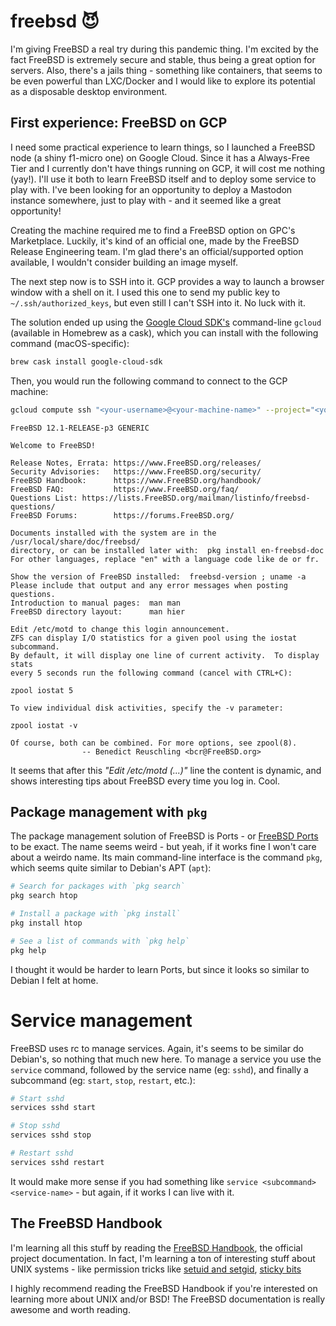 # freebsd 😈

I'm giving FreeBSD a real try during this pandemic thing. I'm excited by the fact FreeBSD is extremely secure and stable, thus being a great option for servers. Also, there's a jails thing - something like containers, that seems to be even powerful than LXC/Docker and I would like to explore its potential as a disposable desktop environment.

## First experience: FreeBSD on GCP

I need some practical experience to learn things, so I launched a FreeBSD node (a shiny f1-micro one) on Google Cloud. Since it has a Always-Free Tier and I currently don't have things running on GCP, it will cost me nothing (yay!). I'll use it both to learn FreeBSD itself and to deploy some service to play with. I've been looking for an opportunity to deploy a Mastodon instance somewhere, just to play with - and it seemed like a great opportunity!

Creating the machine required me to find a FreeBSD option on GPC's Marketplace. Luckily, it's kind of an official one, made by the FreeBSD Release Engineering team. I'm glad there's an official/supported option available, I wouldn't consider building an image myself.

The next step now is to SSH into it. GCP provides a way to launch a browser window with a shell on it. I used this one to send my public key to `~/.ssh/authorized_keys`, but even still I can't SSH into it. No luck with it.

The solution ended up using the [Google Cloud SDK's](https://cloud.google.com/sdk) command-line `gcloud` (available in Homebrew as a cask), which you can install with the following command (macOS-specific):

```sh
brew cask install google-cloud-sdk
```

Then, you would run the following command to connect to the GCP machine:

```sh
gcloud compute ssh "<your-username>@<your-machine-name>" --project="<your-project>"
```

```
FreeBSD 12.1-RELEASE-p3 GENERIC

Welcome to FreeBSD!

Release Notes, Errata: https://www.FreeBSD.org/releases/
Security Advisories:   https://www.FreeBSD.org/security/
FreeBSD Handbook:      https://www.FreeBSD.org/handbook/
FreeBSD FAQ:           https://www.FreeBSD.org/faq/
Questions List: https://lists.FreeBSD.org/mailman/listinfo/freebsd-questions/
FreeBSD Forums:        https://forums.FreeBSD.org/

Documents installed with the system are in the /usr/local/share/doc/freebsd/
directory, or can be installed later with:  pkg install en-freebsd-doc
For other languages, replace "en" with a language code like de or fr.

Show the version of FreeBSD installed:  freebsd-version ; uname -a
Please include that output and any error messages when posting questions.
Introduction to manual pages:  man man
FreeBSD directory layout:      man hier

Edit /etc/motd to change this login announcement.
ZFS can display I/O statistics for a given pool using the iostat subcommand.
By default, it will display one line of current activity.  To display stats
every 5 seconds run the following command (cancel with CTRL+C):

zpool iostat 5

To view individual disk activities, specify the -v parameter:

zpool iostat -v

Of course, both can be combined. For more options, see zpool(8).
                -- Benedict Reuschling <bcr@FreeBSD.org>
```

It seems that after this _"Edit /etc/motd (...)"_ line the content is dynamic, and shows interesting tips about FreeBSD every time you log in. Cool.

## Package management with `pkg`

The package management solution of FreeBSD is Ports - or [FreeBSD Ports](https://en.wikipedia.org/wiki/FreeBSD_Ports) to be exact. The name seems weird - but yeah, if it works fine I won't care about a weirdo name. Its main command-line interface is the command `pkg`, which seems quite similar to Debian's APT (`apt`):

```sh
# Search for packages with `pkg search`
pkg search htop

# Install a package with `pkg install`
pkg install htop

# See a list of commands with `pkg help`
pkg help
```

I thought it would be harder to learn Ports, but since it looks so similar to Debian I felt at home.

# Service management

FreeBSD uses rc to manage services. Again, it's seems to be similar do Debian's, so nothing that much new here. To manage a service you use the `service` command, followed by the service name (eg: `sshd`), and finally a subcommand (eg: `start`, `stop`, `restart`, etc.):

```sh
# Start sshd
services sshd start

# Stop sshd
services sshd stop

# Restart sshd
services sshd restart
```

It would make more sense if you had something like `service <subcommand> <service-name>` - but again, if it works I can live with it.

## The FreeBSD Handbook

I'm learning all this stuff by reading the [FreeBSD Handbook](https://www.freebsd.org/doc/en_US.ISO8859-1/books/handbook/), the official project documentation. In fact, I'm learning a ton of interesting stuff about UNIX systems - like permission tricks like [setuid and setgid](https://en.wikipedia.org/wiki/Setuid), [sticky bits](https://en.wikipedia.org/wiki/Sticky_bit)

I highly recommend reading the FreeBSD Handbook if you're interested on learning more about UNIX and/or BSD! The FreeBSD documentation is really awesome and worth reading.
